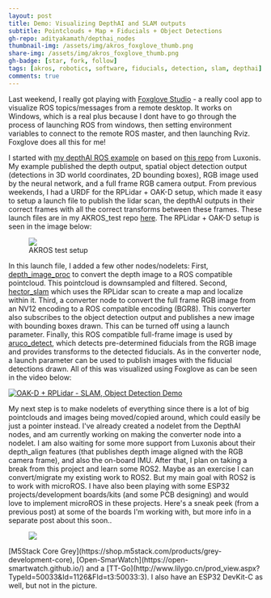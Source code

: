```yaml
---
layout: post
title: Demo: Visualizing DepthAI and SLAM outputs
subtitle: Pointclouds + Map + Fiducials + Object Detections
gh-repo: adityakamath/depthai_nodes
thumbnail-img: /assets/img/akros_foxglove_thumb.png
share-img: /assets/img/akros_foxglove_thumb.png
gh-badge: [star, fork, follow]
tags: [akros, robotics, software, fiducials, detection, slam, depthai]
comments: true
---
```


Last weekend, I really got playing with [Foxglove Studio](https://foxglove.dev/docs) - a really cool app to visualize ROS topics/messages from a remote desktop. It works on Windows, which is a real plus because I dont have to go through the process of launching ROS from windows, then setting environment variables to connect to the remote ROS master, and then launching Rviz. Foxglove does all this for me!

I started with [my depthAI ROS example](https://github.com/adityakamath/depthai_nodes) on based on [this repo](https://github.com/luxonis/depthai-ros-examples) from Luxonis. My example published the depth output, spatial object detection output (detections in 3D world coordinates, 2D bounding boxes), RGB image used by the neural network, and a full frame RGB camera output. From previous weekends, I had a URDF for the RPLidar + OAK-D setup, which made it easy to setup a launch file to publish the lidar scan, the depthAI outputs in their correct frames with all the correct transforms between these frames. These launch files are in my AKROS_test repo [here](https://github.com/adityakamath/akros_test). The RPLidar + OAK-D setup is seen in the image below:

<figure class="aligncenter">
	<img src="https://adityakamath.github.io/assets/img/akros_holo_assembly_top.jpg" />
	<figcaption>AKROS test setup</figcaption>
</figure>

In this launch file, I added a few other nodes/nodelets: First, [depth_image_proc](http://wiki.ros.org/depth_image_proc) to convert the depth image to a ROS compatible pointcloud. This pointcloud is downsampled and filtered. Second, [hector_slam](http://wiki.ros.org/hector_slam) which uses the RPLidar scan to create a map and localize within it. Third, a converter node to convert the full frame RGB image from an NV12 encoding to a ROS compatible encoding (BGR8). This converter also subscribes to the object detection output and publishes a new image with bounding boxes drawn. This can be turned off using a launch parameter. Finally, this ROS compatible full-frame image is used by [aruco_detect](http://wiki.ros.org/aruco_detect), which detects pre-determined fiducials from the RGB image and provides transforms to the detected fiducials. As in the converter node, a launch parameter can be used to publish images with the fiducial detections drawn. All of this was visualized using Foxglove as can be seen in the video below:
  
[![OAK-D + RPLidar - SLAM, Object Detection Demo](https://adityakamath.github.io/assets/img/akros_foxglove_demo_ss.png)](https://www.youtube.com/watch?v=J-kTdkJawAM "[OAK-D + RPLidar - SLAM, Object Detection Demo - Click to Watch!")
  
My next step is to make nodelets of everything since there is a lot of big pointclouds and images being moved/copied around, which could easily be just a pointer instead. I've already created a nodelet from the DepthAI nodes, and am currently working on making the converter node into a nodelet. I am also waiting for some more support from Luxonis about their depth_align features (that publishes depth image aligned with the RGB camera frame), and also the on-board IMU. After that, I plan on taking a break from this project and learn some ROS2. Maybe as an exercise I can convert/migrate my existing work to ROS2. But my main goal with ROS2 is to work with microROS. I have also been playing with some ESP32 projects/development boards/kits (and some PCB designing) and would love to implement microROS in these projects. Here's a sneak peek (from a previous post) at some of the boards I'm working with, but more info in a separate post about this soon..
  
<figure class="aligncenter">
	<img src="https://adityakamath.github.io/assets/img/esp32_kits.jpg" />
</figure>
[M5Stack Core Grey](https://shop.m5stack.com/products/grey-development-core), [Open-SmarWatch](https://open-smartwatch.github.io/) and a [TT-Go](http://www.lilygo.cn/prod_view.aspx?TypeId=50033&Id=1126&FId=t3:50033:3). I also have an ESP32 DevKit-C as well, but not in the picture.
